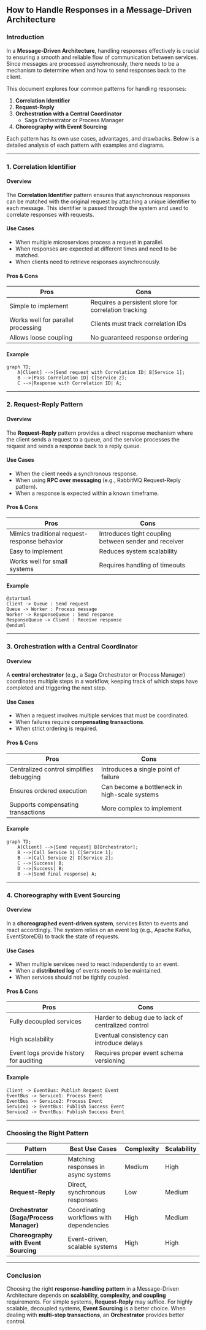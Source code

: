 ## How to Handle Responses in a Message-Driven Architecture

### Introduction

In a **Message-Driven Architecture**, handling responses effectively is crucial to ensuring a smooth and reliable flow of communication between services. Since messages are processed asynchronously, there needs to be a mechanism to determine when and how to send responses back to the client.

This document explores four common patterns for handling responses:

1. **Correlation Identifier**
2. **Request-Reply**
3. **Orchestration with a Central Coordinator**
   - Saga Orchestrator or Process Manager
4. **Choreography with Event Sourcing**

Each pattern has its own use cases, advantages, and drawbacks. Below is a detailed analysis of each pattern with examples and diagrams.

---

### 1. Correlation Identifier

#### **Overview**

The **Correlation Identifier** pattern ensures that asynchronous responses can be matched with the original request by attaching a unique identifier to each message. This identifier is passed through the system and used to correlate responses with requests.

#### **Use Cases**

- When multiple microservices process a request in parallel.
- When responses are expected at different times and need to be matched.
- When clients need to retrieve responses asynchronously.

#### **Pros & Cons**

| Pros                               | Cons                                                 |
| ---------------------------------- | ---------------------------------------------------- |
| Simple to implement                | Requires a persistent store for correlation tracking |
| Works well for parallel processing | Clients must track correlation IDs                   |
| Allows loose coupling              | No guaranteed response ordering                      |

#### **Example**

```mermaid
graph TD;
    A[Client] -->|Send request with Correlation ID| B[Service 1];
    B -->|Pass Correlation ID| C[Service 2];
    C -->|Response with Correlation ID| A;
```

---

### 2. Request-Reply Pattern

#### **Overview**

The **Request-Reply** pattern provides a direct response mechanism where the client sends a request to a queue, and the service processes the request and sends a response back to a reply queue.

#### **Use Cases**

- When the client needs a synchronous response.
- When using **RPC over messaging** (e.g., RabbitMQ Request-Reply pattern).
- When a response is expected within a known timeframe.

#### **Pros & Cons**

| Pros                                         | Cons                                                  |
| -------------------------------------------- | ----------------------------------------------------- |
| Mimics traditional request-response behavior | Introduces tight coupling between sender and receiver |
| Easy to implement                            | Reduces system scalability                            |
| Works well for small systems                 | Requires handling of timeouts                         |

#### **Example**

```plantuml
@startuml
Client -> Queue : Send request
Queue -> Worker : Process message
Worker -> ResponseQueue : Send response
ResponseQueue -> Client : Receive response
@enduml
```

---

### 3. Orchestration with a Central Coordinator

#### **Overview**

A **central orchestrator** (e.g., a Saga Orchestrator or Process Manager) coordinates multiple steps in a workflow, keeping track of which steps have completed and triggering the next step.

#### **Use Cases**

- When a request involves multiple services that must be coordinated.
- When failures require **compensating transactions**.
- When strict ordering is required.

#### **Pros & Cons**

| Pros                                     | Cons                                          |
| ---------------------------------------- | --------------------------------------------- |
| Centralized control simplifies debugging | Introduces a single point of failure          |
| Ensures ordered execution                | Can become a bottleneck in high-scale systems |
| Supports compensating transactions       | More complex to implement                     |

#### **Example**

```mermaid
graph TD;
    A[Client] -->|Send request| B[Orchestrator];
    B -->|Call Service 1| C[Service 1];
    B -->|Call Service 2| D[Service 2];
    C -->|Success| B;
    D -->|Success| B;
    B -->|Send final response| A;
```

---

### 4. Choreography with Event Sourcing

#### **Overview**

In a **choreographed event-driven system**, services listen to events and react accordingly. The system relies on an event log (e.g., Apache Kafka, EventStoreDB) to track the state of requests.

#### **Use Cases**

- When multiple services need to react independently to an event.
- When a **distributed log** of events needs to be maintained.
- When services should not be tightly coupled.

#### **Pros & Cons**

| Pros                                    | Cons                                               |
| --------------------------------------- | -------------------------------------------------- |
| Fully decoupled services                | Harder to debug due to lack of centralized control |
| High scalability                        | Eventual consistency can introduce delays          |
| Event logs provide history for auditing | Requires proper event schema versioning            |

#### **Example**

```d2
Client -> EventBus: Publish Request Event
EventBus -> Service1: Process Event
EventBus -> Service2: Process Event
Service1 -> EventBus: Publish Success Event
Service2 -> EventBus: Publish Success Event
```

---

### Choosing the Right Pattern

| Pattern                                 | Best Use Cases                           | Complexity | Scalability |
| --------------------------------------- | ---------------------------------------- | ---------- | ----------- |
| **Correlation Identifier**              | Matching responses in async systems      | Medium     | High        |
| **Request-Reply**                       | Direct, synchronous responses            | Low        | Medium      |
| **Orchestrator (Saga/Process Manager)** | Coordinating workflows with dependencies | High       | Medium      |
| **Choreography with Event Sourcing**    | Event-driven, scalable systems           | High       | High        |

---

### Conclusion

Choosing the right **response-handling pattern** in a Message-Driven Architecture depends on **scalability, complexity, and coupling** requirements. For simple systems, **Request-Reply** may suffice. For highly scalable, decoupled systems, **Event Sourcing** is a better choice. When dealing with **multi-step transactions**, an **Orchestrator** provides better control.
